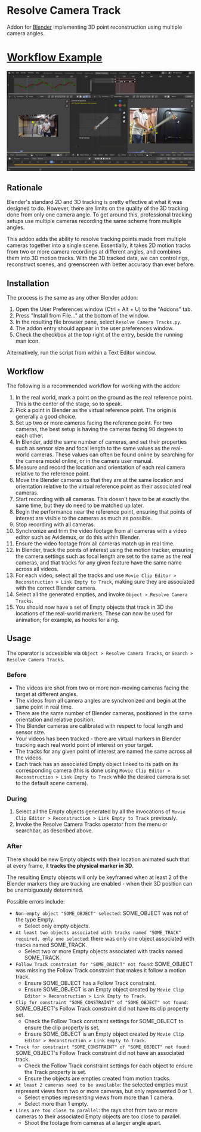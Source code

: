 Resolve Camera Track
====================

Addon for [Blender](http://www.blender.org/) implementing 3D point reconstruction using multiple camera angles.

# [Workflow Example](http://anthony-zhang.me/blog/motion-tracking/)

![Screenshot](Screenshot.png)

Rationale
---------

Blender's standard 2D and 3D tracking is pretty effective at what it was designed to do. However, there are limits on the quality of the 3D tracking done from only one camera angle. To get around this, professional tracking setups use multiple cameras recording the same scheme from multiple angles.

This addon adds the ability to resolve tracking points made from multiple cameras together into a single scene. Essentially, it takes 2D motion tracks from two or more camera recordings at different angles, and combines them into 3D motion tracks. With the 3D tracked data, we can control rigs, reconstruct scenes, and greenscreen with better accuracy than ever before.

Installation
------------

The process is the same as any other Blender addon:

1. Open the User Preferences window (Ctrl + Alt + U) to the "Addons" tab.
2. Press "Install from File..." at the bottom of the window.
3. In the resulting file browser pane, select `Resolve Camera Tracks.py`.
4. The addon entry should appear in the user preferences window.
5. Check the checkbox at the top right of the entry, beside the running man icon.

Alternatively, run the script from within a Text Editor window.

Workflow
--------

The following is a recommended workflow for working with the addon:

1. In the real world, mark a point on the ground as the real reference point. This is the center of the stage, so to speak.
2. Pick a point in Blender as the virtual reference point. The origin is generally a good choice.
3. Set up two or more cameras facing the reference point. For two cameras, the best setup is having the cameras facing 90 degrees to each other.
4. In Blender, add the same number of cameras, and set their properties such as sensor size and focal length to the same values as the real-world cameras. These values can often be found online by searching for the camera model online, or in the camera user manual.
5. Measure and record the location and orientation of each real camera relative to the reference point.
6. Move the Blender cameras so that they are at the same location and orientation relative to the virtual reference point as their associated real cameras.
7. Start recording with all cameras. This doesn't have to be at exactly the same time, but they do need to be matched up later.
8. Begin the performance near the reference point, ensuring that points of interest are visible to the cameras as much as possible.
9. Stop recording with all cameras.
10. Synchronize and trim the video footage from all cameras with a video editor such as Avidemux, or do this within Blender.
11. Ensure the video footage from all cameras match up in real time.
12. In Blender, track the points of interest using the motion tracker, ensuring the camera settings such as focal length are set to the same as the real cameras, and that tracks for any given feature have the same name across all videos.
13. For each video, select all the tracks and use `Movie Clip Editor > Reconstruction > Link Empty to Track`, making sure they are associated with the correct Blender camera.
14. Select all the generated empties, and invoke `Object > Resolve Camera Tracks`.
15. You should now have a set of Empty objects that track in 3D the locations of the real-world markers. These can now be used for animation; for example, as hooks for a rig.

Usage
-----

The operator is accessible via `Object > Resolve Camera Tracks`, or `Search > Resolve Camera Tracks`.

### Before

* The videos are shot from two or more non-moving cameras facing the target at different angles.
* The videos from all camera angles are synchronized and begin at the same point in real time.
* There are the same number of Blender cameras, positioned in the same orientation and relative position.
* The Blender cameras are calibrated with respect to focal length and sensor size.
* Your videos has been tracked - there are virtual markers in Blender tracking each real world point of interest on your target.
* The tracks for any given point of interest are named the same across all the videos.
* Each track has an associated Empty object linked to its path on its corresponding camera (this is done using `Movie Clip Editor > Reconstruction > Link Empty to Track` while the desired camera is set to the default scene camera).

### During

1. Select all the Empty objects generated by all the invocations of `Movie Clip Editor > Reconstruction > Link Empty to Track` previously.
2. Invoke the Resolve Camera Tracks operator from the menu or searchbar, as described above.

### After

There should be new Empty objects with their location animated such that at every frame, it **tracks the physical marker in 3D**.

The resulting Empty objects will only be keyframed when at least 2 of the Blender markers they are tracking are enabled - when their 3D position can be unambiguously determined.

Possible errors include:

* `Non-empty object "SOME_OBJECT" selected`: SOME_OBJECT was not of the type Empty.
    * Select only empty objects.
* `At least two objects associated with tracks named "SOME_TRACK" required, only one selected`: there was only one object associated with tracks named SOME_TRACK.
    * Select two or more Empty objects associated with tracks named SOME_TRACK.
* `Follow Track constraint for "SOME_OBJECT" not found`: SOME_OBJECT was missing the Follow Track constraint that makes it follow a motion track.
    * Ensure SOME_OBJECT has a Follow Track constraint.
    * Ensure SOME_OBJECT is an Empty object created by `Movie Clip Editor > Reconstruction > Link Empty to Track`.
* `Clip for constraint "SOME_CONSTRAINT" of "SOME_OBJECT" not found`: SOME_OBJECT's Follow Track constraint did not have its clip property set.
    * Check the Follow Track constraint settings for SOME_OBJECT to ensure the clip property is set.
    * Ensure SOME_OBJECT is an Empty object created by `Movie Clip Editor > Reconstruction > Link Empty to Track`.
* `Track for constraint "SOME_CONSTRAINT" of "SOME_OBJECT" not found`: SOME_OBJECT's Follow Track constraint did not have an associated track.
    * Check the Follow Track constraint settings for each object to ensure the Track property is set.
    * Ensure the objects are empties created from motion tracks.
* `At least 2 cameras need to be available`: the selected empties must represent views from two or more cameras, but only represented 0 or 1.
    * Select empties representing views from more than 1 camera.
    * Select more than 1 empty.
* `Lines are too close to parallel`: the rays shot from two or more cameras to their associated Empty objects are too close to parallel.
    * Shoot the footage from cameras at a larger angle apart.
